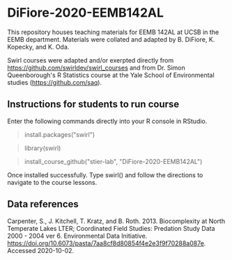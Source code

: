 # DiFiore-2020-EEMB142AL

This repository houses teaching materials for EEMB 142AL at UCSB in the EEMB department. Materials were collated and adapted by B. DiFiore, K. Kopecky, and K. Oda.

Swirl courses were adapted and/or exerpted directly from <https://github.com/swirldev/swirl_courses> and from Dr. Simon Queenborough's R Statistics course at the Yale School of Environmental studies (<https://github.com/saq>).

## Instructions for students to run course
Enter the following commands directly into your R console in RStudio.
> install.packages("swirl")

> library(swirl)

> install_course_github("stier-lab", "DiFiore-2020-EEMB142AL")

Once installed successfully. Type swirl() and follow the directions to navigate to the course lessons.

## Data references
Carpenter, S., J. Kitchell, T. Kratz, and B. Roth. 2013. Biocomplexity at North Temperate Lakes LTER; Coordinated Field Studies: Predation Study Data 2000 - 2004 ver 6. Environmental Data Initiative. <https://doi.org/10.6073/pasta/7aa8cf8d80854f4e2e3f9f70288a087e>. Accessed 2020-10-02.
